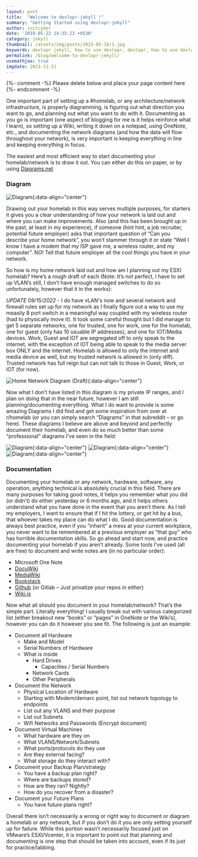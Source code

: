 ```yaml
---
layout: post
title:  "Welcome to devlopr-jekyll !"
summary: "Getting Started using devlopr-jekyll"
author: initcyber
date: '2019-05-22 14:35:23 +0530'
category: jekyll
thumbnail: /assets/img/posts/2023-05-16/1.jpg
keywords: devlopr jekyll, how to use devlopr, devlopr, how to use devlopr-jekyll, devlopr-jekyll tutorial,best jekyll themes
permalink: /blog/welcome-to-devlopr-jekyll/
usemathjax: true
imgdate: 2023-11-21
---
```


{%- comment -%} Please delete below and place your page content here {%- endcomment -%}

One important part of setting up a #homelab, or any architecture/network infrastructure, is properly diagramming, is figuring out what direction you want to go, and planning out what you want to do with it. Documenting as you go is important (one aspect of blogging for me is it helps reinforce what I learn), so setting up a Wiki, writing it down on a notepad, using OneNote, etc., and documenting the network diagrams (and how the data will flow throughout your network), is very important is keeping everything in line and keeping everything in focus.

The easiest and most efficient way to start documenting your homelab/network is to draw it out. You can either do this on paper, or by using [Diagrams.net](http://www.diagrams.net/)

### Diagram

![Diagram](/assets/img/posts/{{page.imgdate}}/2.png){:data-align="center"}

Drawing out your homelab in this way serves multiple purposes, for starters it gives you a clear understanding of how your network is laid out and where you can make improvements. Also (and this has been brought up in the past, at least in my experience), if someone (hint hint, a job recruiter, potential future employer) asks that important question of “Can you describe your home network”, you won’t stammer through it or state “Well I know I have a modem that my ISP gave me, a wireless router, and my computer”. NO! Tell that future employer all the cool things you have in your network.

So how is my home network laid out and how am I planning out my ESXI homelab? Here’s a rough draft of each (Note: It’s not perfect, I have to set up VLAN’s still, I don’t have enough managed switches to do so unfortunately, however that it in the works):

*UPDATE 09/15/2022* - I do have vLAN's now and several network and firewall rules set up for my network as I finally figure out a way to use my measily 8 port switch in a meaningful way coupled with my wireless router (had to physically move it). It took some careful thought but I did manage to get 5 separate networks, one for trusted, one for work, one for the homelab, one for guest (only has 10 usuable IP addresses), and one for IOT/Media devices. Work, Guest and IOT are segregated off to only speak to the internet, with the exception of IOT being able to speak to the media server box ONLY and the internet. Homelab is allowed to only the internet and media device as well, but my trusted network is allowed in (only diff). Trusted network has full reign but can not talk to those in Guest, Work, or IOT (for now).

![Home Network Diagram (Draft)](/assets/img/posts/{{page.imgdate}}/3.png){:data-align="center"}

Now what I don’t have listed in this diagram is my private IP ranges, and I plan on doing that in the near future, however I am still planning/documenting everything. What I do want to provide is some amazing Diagrams I did find and get some inspiration from over at r/homelab (or you can simply search “Diagrams” in that subreddit – or go here). These diagrams I believe are above and beyond and perfectly document their homelab, and even do so much better than some “professional” diagrams I’ve seen in the field:

![Diagram](/assets/img/posts/{{page.imgdate}}/4.png){:data-align="center"}
![Diagram](/assets/img/posts/{{page.imgdate}}/5.png){:data-align="center"}
![Diagram](/assets/img/posts/{{page.imgdate}}/6.png){:data-align="center"}

### Documentation

Documenting your homelab or any network, hardware, software, any operation, anything technical is absolutely crucial in this field. There are many purposes for taking good notes, it helps you remember what you did (or didn’t) do either yesterday or 6 months ago, and it helps others understand what you have done in the event that you aren’t there. As I tell my employers, I want to ensure that if I hit the lottery, or get hit by a bus, that whoever takes my place can do what I do. Good documentation is always best practice, even if you “inherit” a mess at your current workplace, you never want to be remembered at a previous employer as “that guy” who has horrible documentation skills. So go ahead and start now, and practice documenting your homelab if you aren’t already. Some tools I’ve used (all are free) to document and write notes are (in no particular order):

- Microsoft One Note
- [DocuWiki](https://www.dokuwiki.org/dokuwiki#)
- [MediaWiki](https://www.mediawiki.org/wiki/MediaWiki)
- [Bookstack](https://www.bookstackapp.com/)
- [Github](https://github.com/) (or Gitlab – Just privatize your repos in either)
- [Wiki.js](https://js.wiki/)

Now what all should you document in your homelab/network? That’s the simple part. Literally everything! I usually break out with various categorized list (either breakout new “books” or “pages” in OneNote or the Wiki’s), however you can do it however you see fit. The following is just an example:

- Document all Hardware
    - Make and Model
    - Serial Numbers of Hardware
    - What is inside
        - Hard Drives
            - Capacities / Serial Numbers
        - Network Cards
        - Other Peripherals
- Document the Network
    - Physical Location of Hardware
    - Starting with Modem/demarc point, list out network topology to endpoints
    - List out any VLANS and their purpose
    - List out Subnets
    - Wifi Networks and Passwords (Encrypt document)
- Document Virtual Machines
    - What hardware are they on
    - What VLANS/Network/Subnets
    - What ports/protocols do they use
    - Are they external facing?
    - What storage do they interact with?
- Document your Backup Plan/strategy
    - You have a backup plan right?
    - Where are backups stored?
    - How are they ran? Nightly?
    - How do you recover from a disaster?
- Document your Future Plans
    - You have future plans right?

Overall there isn’t necessarily a wrong or right way to document or diagram a homelab or any network, but if you don’t do it you are only setting yourself up for failure. While this portion wasn’t necessarily focused just on VMware’s ESXI/Vcenter, it is important to point out that planning and documenting is one step that should be taken into account, even if its just for practice/labbing.